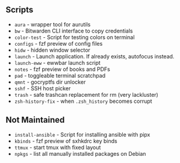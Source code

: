## Scripts

- `aura` - wrapper tool for aurutils
- `bw` - Bitwarden CLI interface to copy credentials
- `color-test` - Script for testing colors on terminal
- `configs` - fzf preview of config files
- `hidw` - hidden window selector
- `launch` - Launch application. If already exists, autofocus instead.
- `launch-eww` - ewwbar launch script
- `notes` - fzf preview of books and PDFs
- `pad` - toggleable terminal scratchpad
- `qmnt` - gocryptfs dir unlocker
- `sshf` - SSH host picker
- `trash` - safe trashcan replacement for rm (very lackluster)
- `zsh-history-fix` - when `.zsh_history` becomes corrupt

## Not Maintained
- `install-ansible` - Script for installing ansible with pipx
- `kbinds` - fzf preview of sxhkdrc key binds
- `ttmux` - start tmux with fixed layout
- `npkgs` - list all manually installed packages on Debian
